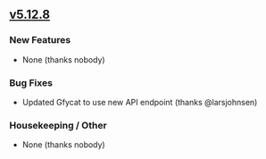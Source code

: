 ## [v5.12.8](https://github.com/honestbleeps/Reddit-Enhancement-Suite/releases/v5.12.8)

### New Features

- None (thanks nobody)

### Bug Fixes

- Updated Gfycat to use new API endpoint (thanks @larsjohnsen)

### Housekeeping / Other

- None (thanks nobody)
